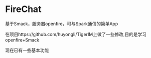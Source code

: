 # FireChat
基于Smack，服务器openfire，可与Spark通信的简单App

在项目https://github.com/huyongli/TigerIM上做了一些修改,目的是学习openfire+Smack

现在已有一些基本功能
